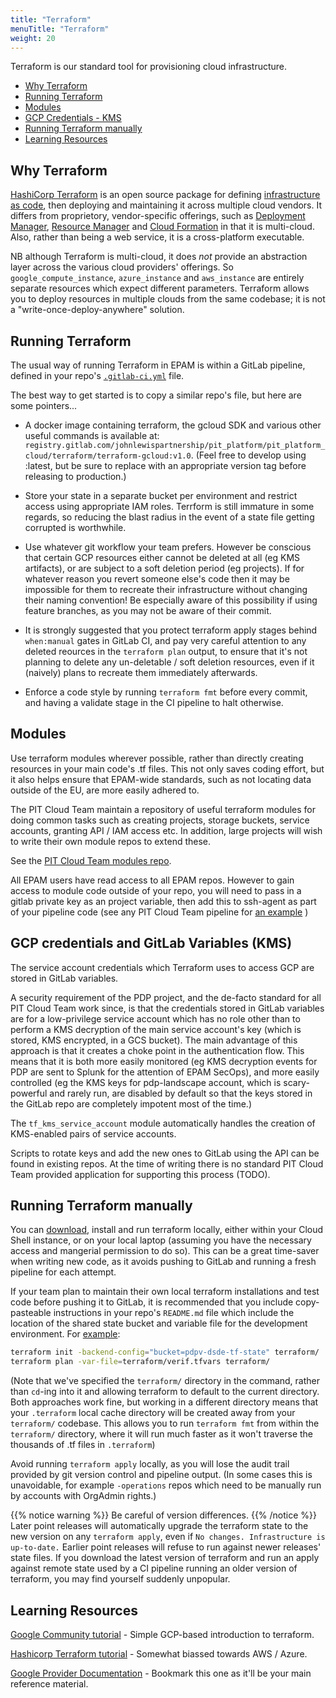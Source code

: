 ```yaml
---
title: "Terraform"
menuTitle: "Terraform"
weight: 20
---
```


Terraform is our standard tool for provisioning cloud infrastructure.  

- [Why Terraform](#why-terraform)
- [Running Terraform](#running-terraform)
- [Modules](#modules)
- [GCP Credentials - KMS](#gcp-credentials-and-gitlab-variables-kms)
- [Running Terraform manually](#running-terraform-manually)
- [Learning Resources](#learning-resources)

## Why Terraform

[HashiCorp Terraform](https://www.terraform.io/) is an open source package for defining
[infrastructure as code](https://en.wikipedia.org/wiki/Infrastructure_as_code),
then deploying and maintaining it across multiple cloud vendors.  It differs from proprietory, vendor-specific
offerings, such as
[Deployment Manager](https://cloud.google.com/deployment-manager/docs/),
[Resource Manager](https://azure.microsoft.com/en-us/features/resource-manager/) and
[Cloud Formation](https://aws.amazon.com/cloudformation/)
in that it is multi-cloud.  Also, rather than being a web service, it is a cross-platform executable.

NB although Terraform is multi-cloud, it does *not* provide an abstraction layer across the various cloud providers'
offerings.  So `google_compute_instance`, `azure_instance` and `aws_instance` are entirely separate resources which expect
different parameters.  Terraform allows you to deploy resources in multiple clouds from the same codebase;
it is not a "write-once-deploy-anywhere" solution.

## Running Terraform

The usual way of running Terraform in EPAM is within a GitLab pipeline, defined in your repo's [`.gitlab-ci.yml`](https://gitlab.com/Lz-demo-docs/pit_platform/partnership-data-platform/pdp-dsde/blob/master/.gitlab-ci.yml) file.

The best way to get started is to copy a similar repo's file, but here are some pointers...

- A docker image containing terraform, the gcloud SDK and various other useful commands is available at:
`registry.gitlab.com/johnlewispartnership/pit_platform/pit_platform_cloud/terraform/terraform-gcloud:v1.0`.  (Feel free to develop using :latest,
but be sure to replace with an appropriate version tag before releasing to production.)

- Store your state in a separate bucket per environment and restrict access using appropriate IAM roles.
Terrform is still immature in some regards, so reducing the blast radius in the event of a state file getting
corrupted is worthwhile.

- Use whatever git workflow your team prefers.  However be conscious that certain GCP resources either cannot be
deleted at all (eg KMS artifacts), or are subject to a soft deletion period (eg projects).  If for whatever reason
you revert someone else's code then it may be impossible for them to recreate their infrastructure without changing
their naming convention!  Be especially aware of this possibility if using feature branches, as you may not be aware
of their commit.  

- It is strongly suggested that you protect terraform apply stages behind `when:manual` gates in GitLab CI,
and pay very careful attention to any deleted reources in the `terraform plan` output, to ensure that it's not
planning to delete any un-deletable / soft deletion resources, even if it (naively) plans to recreate them
immediately afterwards.

- Enforce a code style by running `terraform fmt` before every commit, and having a validate stage in the
CI pipeline to halt otherwise.

## Modules

Use terraform modules wherever possible, rather than directly creating resources in your main code's .tf files.
This not only saves coding effort, but it also helps ensure that EPAM-wide standards, such as not locating data
outside of the EU, are more easily adhered to.

The PIT Cloud Team maintain a repository of useful terraform modules for doing common tasks such as creating
projects, storage buckets, service accounts, granting API / IAM access etc.  In addition, large projects will
wish to write their own module repos to extend these.

See the [PIT Cloud Team modules repo](https://gitlab.com/Lz-demo-docs/pit_platform/pit_platform_cloud/terraform/modules).

All EPAM users have read access to all EPAM repos.  However to gain access to module code outside of your repo,
you will need to pass in a gitlab private key as an project variable, then add this to ssh-agent as part of
your pipeline code (see any PIT Cloud Team pipeline for
[an example](https://gitlab.com/Lz-demo-docs/pit_platform/partnership-data-platform/pdp-dsde/blob/master/.gitlab-ci.yml) )

## GCP credentials and GitLab Variables (KMS)

The service account credentials which Terraform uses to access GCP are stored in GitLab variables.  

A security requirement of the PDP project, and the de-facto standard for all PIT Cloud Team work since,
is that the credentials stored in GitLab variables are for a low-privilege service account which has no
role other than to perform a KMS decryption of the main service account's key (which is stored, KMS
encrypted, in a GCS bucket).  The main advantage of this approach is that it creates a choke point in the
authentication flow.  This means that it is both more easily monitored (eg KMS decryption events for PDP
are sent to Splunk for the attention of EPAM SecOps), and more easily controlled (eg the KMS keys for
pdp-landscape account, which is scary-powerful and rarely run, are disabled by default so that the
keys stored in the GitLab repo are completely impotent most of the time.)

The `tf_kms_service_account` module automatically handles the creation of KMS-enabled pairs of service
accounts.

Scripts to rotate keys and add the new ones to GitLab using the API can be found in existing repos.  At
the time of writing there is no standard PIT Cloud Team provided application for supporting this process (TODO).

## Running Terraform manually

You can [download](https://www.terraform.io/downloads.html), install and run terraform locally,
either within your Cloud Shell instance, or on your local laptop (assuming you have the necessary access
and mangerial permission to do so).  This can be a great time-saver when writing new code, as it avoids
pushing to GitLab and running a fresh pipeline for each attempt.  

If your team plan to maintain their own local terraform installations and test code before pushing it to
GitLab, it is recommended that you include copy-pasteable instructions in your repo's `README.md` file which
include the location of the shared state bucket and variable file for the development environment.
For [example](https://gitlab.com/Lz-demo-docs/pit_platform/partnership-data-platform/pdp-dsde):

```bash
terraform init -backend-config="bucket=pdpv-dsde-tf-state" terraform/
terraform plan -var-file=terraform/verif.tfvars terraform/
```

(Note that we've specified the `terraform/` directory in the command, rather than `cd`-ing into it and allowing
terraform to default to the current directory.  Both approaches work fine,
but working in a different directory means that your `.terraform` local cache directory will be created away from
your `terraform/` codebase.  This allows you to run `terraform fmt` from within the `terraform/` directory, where
it will run much faster as it won't traverse the thousands of .tf files in `.terraform`)

Avoid running `terraform apply` locally, as you will lose the audit trail provided by git version control and
pipeline output.  (In some cases this is unavoidable, for example `-operations` repos which need to be manually
run by accounts with OrgAdmin rights.)

{{% notice warning %}}
Be careful of version differences.
{{% /notice %}}
Later point releases will automatically upgrade the terraform state to the new version on any
`terraform apply`, even if `No changes. Infrastructure is up-to-date.`
Earlier point releases will refuse to run against newer releases' state files.  If you download the
latest version of terraform and run an apply against remote state used by a CI pipeline running an
older version of terraform, you may find yourself suddenly unpopular.

## Learning Resources

[Google Community tutorial](https://cloud.google.com/community/tutorials/getting-started-on-gcp-with-terraform) - Simple
 GCP-based introduction to terraform.

[Hashicorp Terraform tutorial](https://learn.hashicorp.com/terraform/) - Somewhat biassed towards AWS / Azure.

[Google Provider Documentation](https://www.terraform.io/docs/providers/google/getting_started.html) - Bookmark this one as it'll be your main reference material.